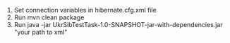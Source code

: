 1) Set connection variables in hibernate.cfg.xml file
2) Run mvn clean package
3) Run java -jar UkrSibTestTask-1.0-SNAPSHOT-jar-with-dependencies.jar "your path to xml"
